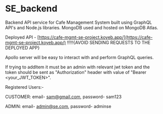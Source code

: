 # SE_backend

Backend API service for Cafe Management System built using GraphQL API's and Node.js libraries. MongoDB used and hosted on MongoDB Atlas.

Deployed API - [https://cafe-mgmt-se-project.koyeb.app/](https://cafe-mgmt-se-project.koyeb.app/) !!!!!{AVOID SENDING REQUESTS TO THE DEPLOYED APP}

Apollo server will be easy to interact with and perform GraphQL queries.

If trying to addItem it must be an admin with relevant jwt token and the token should be sent as "Authorization" header with value of "Bearer <your_JWT_TOKEN>".

Registered Users:-

CUSTOMER: email- sam@gmail.com, password- sam123

ADMIN: email- admin@se.com, password- adminse
